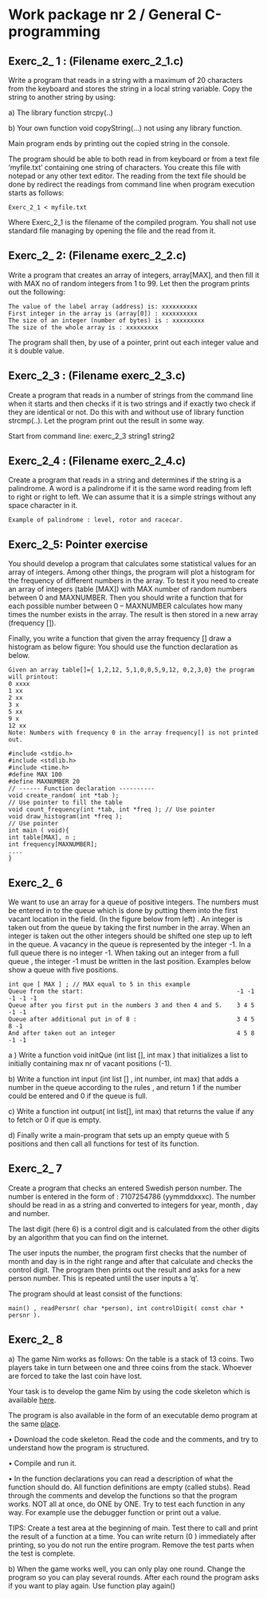 # Work package nr 2 / General C-programming

## Exerc_2_ 1 : (Filename exerc_2_1.c)

Write a program that reads in a string with a maximum of 20 characters from the keyboard and
stores the string in a local string variable.
Copy the string to another string by using:

a) The library function strcpy(..)

b) Your own function void copyString(...) not using any library function.

Main program ends by printing out the copied string in the console.

The program should be able to both read in from keyboard or from a text file ‘myfile.txt’ containing
one string of characters. You create this file with notepad or any other text editor. The reading from
the text file should be done by redirect the readings from command line when program execution
starts as follows:

    Exerc_2_1 < myfile.txt
Where Exerc_2_1 is the filename of the compiled program. You shall not use standard file managing
by opening the file and the read from it.

## Exerc_2_ 2: (Filename exerc_2_2.c)

Write a program that creates an array of integers, array[MAX], and then fill it with MAX no of random
integers from 1 to 99. Let then the program prints out the following:

    The value of the label array (address) is: xxxxxxxxxx
    First integer in the array is (array[0]) : xxxxxxxxxx
    The size of an integer (number of bytes) is : xxxxxxxxx
    The size of the whole array is : xxxxxxxxx
The program shall then, by use of a pointer, print out each integer value and it ́s double value.

## Exerc_2_3 : (Filename exerc_2_3.c)

Create a program that reads in a number of strings from the command line when it starts and then
checks if it is two strings and if exactly two check if they are identical or not. Do this with and without
use of library function strcmp(..). Let the program print out the result in some way.

Start from command line: exerc_2_3 string1 string2

## Exerc_2_4 : (Filename exerc_2_4.c)

Create a program that reads in a string and determines if the string is a palindrome. A word is a
palindrome if it is the same word reading from left to right or right to left. We can assume that it is a
simple strings without any space character in it.

    Example of palindrome : level, rotor and racecar.

## Exerc_2_5: Pointer exercise

You should develop a program that calculates some statistical values for an array of integers. Among
other things, the program will plot a histogram for the frequency of different numbers in the array.
To test it you need to create an array of integers (table [MAX]) with MAX number of random
numbers between 0 and MAXNUMBER. Then you should write a function that for each possible
number between 0 – MAXNUMBER calculates how many times the number exists in the array. The
result is then stored in a new array (frequency []).

Finally, you write a function that given the array frequency [] draw a histogram as below figure:
You should use the function declaration as below.

    Given an array table[]={ 1,2,12, 5,1,0,0,5,9,12, 0,2,3,0} the program will printout:
    0 xxxx
    1 xx
    2 xx
    3 x
    5 xx
    9 x
    12 xx
    Note: Numbers with frequency 0 in the array frequency[] is not printed out.

    #include <stdio.h>
    #include <stdlib.h>
    #include <time.h>
    #define MAX 100
    #define MAXNUMBER 20
    // ------ Function declaration ----------
    void create_random( int *tab );
    // Use pointer to fill the table
    void count_frequency(int *tab, int *freq ); // Use pointer
    void draw_histogram(int *freq );
    // Use pointer
    int main ( void){
    int table[MAX], n ;
    int frequency[MAXNUMBER];
    ....
    }

## Exerc_2_ 6

We want to use an array for a queue of positive integers. The numbers must be entered in to the
queue which is done by putting them into the first vacant location in the field. (In the figure below
from left) . An integer is taken out from the queue by taking the first number in the array. When an
integer is taken out the other integers should be shifted one step up to left in the queue.
A vacancy in the queue is represented by the integer -1. In a full queue there is no integer -1.
When taking out an integer from a full queue , the integer -1 must be written in the last position.
Examples below show a queue with five positions.

    int que [ MAX ] ; // MAX equal to 5 in this example
    Queue from the start:                                           -1 -1 -1 -1 -1
    Queue after you first put in the numbers 3 and then 4 and 5.    3 4 5 -1 -1
    Queue after additional put in of 8 :                            3 4 5 8 -1
    And after taken out an integer                                  4 5 8 -1 -1

a ) Write a function void initQue (int list [], int max ) that initializes a list to initially containing
max nr of vacant positions (-1).

b) Write a function int input (int list [] , int number, int max) that adds a number in the queue
according to the rules , and return 1 if the number could be entered and 0 if the queue is full.

c) Write a function int output( int list[], int max) that returns the value if any to fetch or 0 if que is
empty.

d) Finally write a main-program that sets up an empty queue with 5 positions and then call all
functions for test of its function.

## Exerc_2_ 7

Create a program that checks an entered Swedish person number. The number is entered in the form
of : 7107254786 (yymmddxxxc). The number should be read in as a string and converted to integers
for year, month , day and number.

The last digit (here 6) is a control digit and is calculated from the other digits by an algorithm that you
can find on the internet.

The user inputs the number, the program first checks that the number of month and day is in the
right range and after that calculate and checks the control digit. The program then prints out the
result and asks for a new person number. This is repeated until the user inputs a ‘q’.

The program should at least consist of the functions:

    main() , readPersnr( char *person), int controlDigit( const char * persnr ).

## Exerc_2_ 8

a) The game Nim works as follows: On the table is a stack of 13 coins. Two players take in turn
between one and three coins from the stack. Whoever are forced to take the last coin have lost.

Your task is to develop the game Nim by using the code skeleton which is available [here](../wp_2/skeleton_code/).

The program is also available in the form of an executable demo program at the same [place](../wp_2/nim_demo/).

• Download the code skeleton. Read the code and the comments, and try to understand how the
program is structured.

• Compile and run it.

• In the function declarations you can read a description of what the function should do. All function
definitions are empty (called stubs). Read through the comments and develop the functions so that
the program works. NOT all at once, do ONE by ONE. Try to test each function in any way. For
example use the debugger function or print out a value.

TIPS: Create a test area at the beginning of main. Test there to call and print the result of a function
at a time. You can write return (0 ) immediately after printing, so you do not run the entire program.
Remove the test parts when the test is complete.

b) When the game works well, you can only play one round. Change the program so you can play
several rounds. After each round the program asks if you want to play again. Use function play
again()
